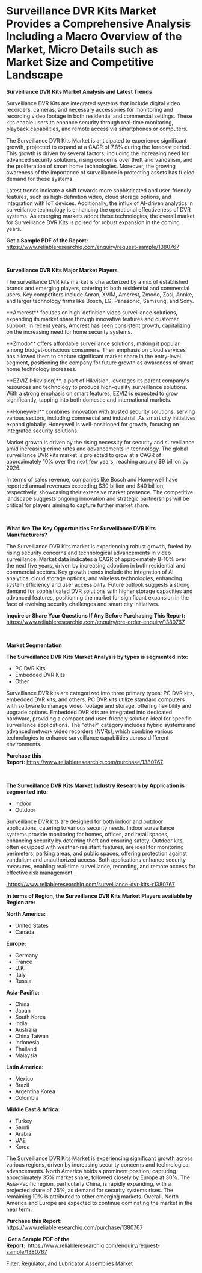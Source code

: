 <p><h1>Surveillance DVR Kits Market Provides a Comprehensive Analysis Including a Macro Overview of the Market, Micro Details such as Market Size and Competitive Landscape</h1></p><p><strong>Surveillance DVR Kits Market Analysis and Latest Trends</strong></p>
<p><p>Surveillance DVR Kits are integrated systems that include digital video recorders, cameras, and necessary accessories for monitoring and recording video footage in both residential and commercial settings. These kits enable users to enhance security through real-time monitoring, playback capabilities, and remote access via smartphones or computers.</p><p>The Surveillance DVR Kits Market is anticipated to experience significant growth, projected to expand at a CAGR of 7.8% during the forecast period. This growth is driven by several factors, including the increasing need for advanced security solutions, rising concerns over theft and vandalism, and the proliferation of smart home technologies. Moreover, the growing awareness of the importance of surveillance in protecting assets has fueled demand for these systems.</p><p>Latest trends indicate a shift towards more sophisticated and user-friendly features, such as high-definition video, cloud storage options, and integration with IoT devices. Additionally, the influx of AI-driven analytics in surveillance technology is enhancing the operational effectiveness of DVR systems. As emerging markets adopt these technologies, the overall market for Surveillance DVR Kits is poised for robust expansion in the coming years.</p></p>
<p><strong>Get a Sample PDF of the Report:&nbsp;</strong> <a href="https://www.reliableresearchiq.com/enquiry/request-sample/1380767?utm_campaign=3202&utm_medium=2&utm_source=Github&utm_content=ia&utm_term=08042025&utm_id=surveillance-dvr-kits">https://www.reliableresearchiq.com/enquiry/request-sample/1380767</a></p>
<p>&nbsp;</p>
<p><strong>Surveillance DVR Kits Major Market Players</strong></p>
<p><p>The surveillance DVR kits market is characterized by a mix of established brands and emerging players, catering to both residential and commercial users. Key competitors include Anran, XVIM, Amcrest, Zmodo, Zosi, Annke, and larger technology firms like Bosch, LG, Panasonic, Samsung, and Sony.</p><p>**Amcrest** focuses on high-definition video surveillance solutions, expanding its market share through innovative features and customer support. In recent years, Amcrest has seen consistent growth, capitalizing on the increasing need for home security systems. </p><p>**Zmodo** offers affordable surveillance solutions, making it popular among budget-conscious consumers. Their emphasis on cloud services has allowed them to capture significant market share in the entry-level segment, positioning the company for future growth as awareness of smart home technology increases.</p><p>**EZVIZ (Hikvision)**, a part of Hikvision, leverages its parent company's resources and technology to produce high-quality surveillance solutions. With a strong emphasis on smart features, EZVIZ is expected to grow significantly, tapping into both domestic and international markets.</p><p>**Honeywell** combines innovation with trusted security solutions, serving various sectors, including commercial and industrial. As smart city initiatives expand globally, Honeywell is well-positioned for growth, focusing on integrated security solutions.</p><p>Market growth is driven by the rising necessity for security and surveillance amid increasing crime rates and advancements in technology. The global surveillance DVR kits market is projected to grow at a CAGR of approximately 10% over the next few years, reaching around $9 billion by 2026.</p><p>In terms of sales revenue, companies like Bosch and Honeywell have reported annual revenues exceeding $30 billion and $40 billion, respectively, showcasing their extensive market presence. The competitive landscape suggests ongoing innovation and strategic partnerships will be critical for players aiming to capture further market share.</p></p>
<p>&nbsp;</p>
<p><strong>What Are The Key Opportunities For Surveillance DVR Kits Manufacturers?</strong></p>
<p><p>The Surveillance DVR Kits market is experiencing robust growth, fueled by rising security concerns and technological advancements in video surveillance. Market data indicates a CAGR of approximately 8-10% over the next five years, driven by increasing adoption in both residential and commercial sectors. Key growth trends include the integration of AI analytics, cloud storage options, and wireless technologies, enhancing system efficiency and user accessibility. Future outlook suggests a strong demand for sophisticated DVR solutions with higher storage capacities and advanced features, positioning the market for significant expansion in the face of evolving security challenges and smart city initiatives.</p></p>
<p><strong>Inquire or Share Your Questions If Any Before Purchasing This Report:</strong> <a href="https://www.reliableresearchiq.com/enquiry/pre-order-enquiry/1380767?utm_campaign=3202&utm_medium=2&utm_source=Github&utm_content=ia&utm_term=08042025&utm_id=surveillance-dvr-kits">https://www.reliableresearchiq.com/enquiry/pre-order-enquiry/1380767</a></p>
<p>&nbsp;</p>
<p><strong>Market Segmentation</strong></p>
<p><strong>The Surveillance DVR Kits Market Analysis by types is segmented into:</strong></p>
<p><ul><li>PC DVR Kits</li><li>Embedded DVR Kits</li><li>Other</li></ul></p>
<p><p>Surveillance DVR kits are categorized into three primary types: PC DVR kits, embedded DVR kits, and others. PC DVR kits utilize standard computers with software to manage video footage and storage, offering flexibility and upgrade options. Embedded DVR kits are integrated into dedicated hardware, providing a compact and user-friendly solution ideal for specific surveillance applications. The "other" category includes hybrid systems and advanced network video recorders (NVRs), which combine various technologies to enhance surveillance capabilities across different environments.</p></p>
<p><strong>Purchase this Report:&nbsp;</strong><a href="https://www.reliableresearchiq.com/purchase/1380767?utm_campaign=3202&utm_medium=2&utm_source=Github&utm_content=ia&utm_term=08042025&utm_id=surveillance-dvr-kits">https://www.reliableresearchiq.com/purchase/1380767</a></p>
<p>&nbsp;</p>
<p><strong>The Surveillance DVR Kits Market Industry Research by Application is segmented into:</strong></p>
<p><ul><li>Indoor</li><li>Outdoor</li></ul></p>
<p><p>Surveillance DVR kits are designed for both indoor and outdoor applications, catering to various security needs. Indoor surveillance systems provide monitoring for homes, offices, and retail spaces, enhancing security by deterring theft and ensuring safety. Outdoor kits, often equipped with weather-resistant features, are ideal for monitoring perimeters, parking areas, and public spaces, offering protection against vandalism and unauthorized access. Both applications enhance security measures, enabling real-time surveillance, recording, and remote access for effective risk management.</p></p>
<p><a href="https://www.reliableresearchiq.com/surveillance-dvr-kits-r1380767?utm_campaign=3202&utm_medium=2&utm_source=Github&utm_content=ia&utm_term=08042025&utm_id=surveillance-dvr-kits">&nbsp;https://www.reliableresearchiq.com/surveillance-dvr-kits-r1380767</a></p>
<p><strong>In terms of Region, the Surveillance DVR Kits Market Players available by Region are:</strong></p>
<p>
    <p> <strong> North America: </strong>
        <ul>
            <li>United States</li>
            <li>Canada</li>
        </ul>
        </p> 
    <p> <strong> Europe: </strong>
        <ul>
            <li>Germany</li>
            <li>France</li>
            <li>U.K.</li>
            <li>Italy</li>
            <li>Russia</li>
        </ul>
        </p> 
    <p> <strong> Asia-Pacific: </strong>
        <ul>
            <li>China</li>
            <li>Japan</li>
            <li>South Korea</li>
            <li>India</li>
            <li>Australia</li>
            <li>China Taiwan</li>
            <li>Indonesia</li>
            <li>Thailand</li>
            <li>Malaysia</li>
        </ul>
        </p> 
    <p> <strong> Latin America: </strong>
        <ul>
            <li>Mexico</li>
            <li>Brazil</li>
            <li>Argentina Korea</li>
            <li>Colombia</li>
        </ul>
        </p> 
    <p> <strong> Middle East & Africa: </strong>
        <ul>
            <li>Turkey</li>
            <li>Saudi</li>
            <li>Arabia</li>
            <li>UAE</li>
            <li>Korea</li>
        </ul>
    </p>
    </p>
<p><p>The Surveillance DVR Kits Market is experiencing significant growth across various regions, driven by increasing security concerns and technological advancements. North America holds a prominent position, capturing approximately 35% market share, followed closely by Europe at 30%. The Asia-Pacific region, particularly China, is rapidly expanding, with a projected share of 25%, as demand for security systems rises. The remaining 10% is attributed to other emerging markets. Overall, North America and Europe are expected to continue dominating the market in the near term.</p></p>
<p><strong>Purchase this Report: </strong><a href="https://www.reliableresearchiq.com/purchase/1380767?utm_campaign=3202&utm_medium=2&utm_source=Github&utm_content=ia&utm_term=08042025&utm_id=surveillance-dvr-kits">https://www.reliableresearchiq.com/purchase/1380767</a></p>
<p>&nbsp;<strong>Get a Sample PDF of the Report:&nbsp;&nbsp;</strong><a href="https://www.reliableresearchiq.com/enquiry/request-sample/1380767?utm_campaign=3202&utm_medium=2&utm_source=Github&utm_content=ia&utm_term=08042025&utm_id=surveillance-dvr-kits">https://www.reliableresearchiq.com/enquiry/request-sample/1380767</a></p>
<p><strong></strong></p>
<p><p><a href="https://github.com/rianttegang/Market-Research-Report-List-1/blob/main/filter-regulator-and-lubricator-assemblies-market.md?utm_campaign=3202&utm_medium=2&utm_source=Github&utm_content=ia&utm_term=08042025&utm_id=surveillance-dvr-kits">Filter, Regulator, and Lubricator Assemblies Market</a></p></p>